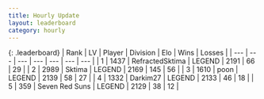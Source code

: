 ```yaml
---
title: Hourly Update
layout: leaderboard
category: hourly
---
```


{: .leaderboard}
| Rank | LV | Player | Division | Elo | Wins | Losses |
| --- | --- | --- | --- | --- | --- | --- |
| <span data-change="0">1</span> | 1437 | <span title="ID: 402846">RefractedSktima</span> | LEGEND | <span data-change="0">2191</span> | <span data-change="0">66</span> | <span data-change="0">29</span> |
| <span data-change="0">2</span> | 2989 | <span title="ID: 353063">Sktima</span> | LEGEND | <span data-change="13">2169</span> | <span data-change="2">145</span> | <span data-change="0">56</span> |
| <span data-change="0">3</span> | 1610 | <span title="ID: 540690">poon</span> | LEGEND | <span data-change="0">2139</span> | <span data-change="0">58</span> | <span data-change="0">27</span> |
| <span data-change="0">4</span> | 1332 | <span title="ID: 694036">Darkim27</span> | LEGEND | <span data-change="0">2133</span> | <span data-change="0">46</span> | <span data-change="0">18</span> |
| <span data-change="0">5</span> | 359 | <span title="ID: 670324">Seven Red Suns</span> | LEGEND | <span data-change="0">2129</span> | <span data-change="0">38</span> | <span data-change="0">12</span> |